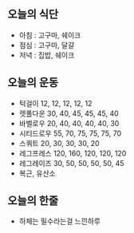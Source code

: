 ## 오늘의 식단
* 아침 : 고구마, 쉐이크
* 점심 : 고구마, 달걀
* 저녁 : 집밥, 쉐이크

## 오늘의 운동
* 턱걸이 12, 12, 12, 12, 12
* 렛풀다운 30, 40, 45, 45, 45, 40
* 바벨로우 20, 40, 40, 40, 40, 30
* 시티드로우 55, 70, 75, 75, 75, 70
* 스쿼트 20, 30, 30, 30, 20
* 레그프레스 120, 160, 120, 120, 120
* 레그레이즈 30, 50, 50, 50, 50, 45
* 복근, 유산소

## 오늘의 한줄
* 하체는 필수라는걸 느낀하루
